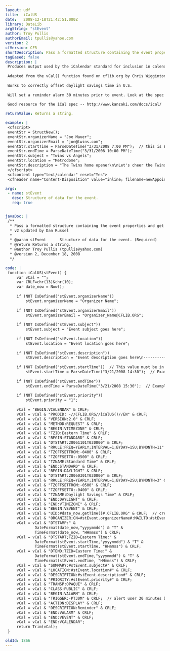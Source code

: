 ```yaml
---
layout: udf
title:  iCalUS
date:   2008-12-18T21:42:51.000Z
library: DateLib
argString: "stEvent"
author: Troy Pullis
authorEmail: tpullis@yahoo.com
version: 2
cfVersion: CF5
shortDescription: Pass a formatted structure containing the event properties and get back a string in the iCalendar format (correctly offset for daylight savings time in U.S.) that can be saved to a file or returned to the browser with MIME type=&quot;text/calendar&quot;.
tagBased: false
description: |
 Produces output used by the iCalendar standard for inclusion in calendaring tools such as Outlook, Sunbird, etc. 
 
 Adapted from the vCal() function found on cflib.org by Chris Wigginton
 
 Works to correctly offset daylight savings time in U.S.
 
 Will set a reminder alarm 30 minutes prior to event. Look at the spec if you want to change this.
 
 Good resource for the iCal spec -- http://www.kanzaki.com/docs/ical/

returnValue: Returns a string.

example: |
 <cfscript>
 eventStr = StructNew();
 eventStr.organizerName = "Joe Mauer";
 eventStr.organizerEmail = "joe@twins.com";
 eventStr.startTime = ParseDateTime("3/31/2008 7:00 PM");  // this is Eastern time 
 eventStr.endTime = ParseDateTime("3/31/2008 10:00 PM");
 eventStr.subject = "Twins vs Angels";
 eventStr.location = "Metrodome";
 eventStr.description = "The Twins home opener\n\nLet's cheer the Twins to a win!";
 </cfscript>
 <cfcontent type="text/calendar" reset="Yes">
 <cfheader name="Content-Disposition" value="inline; filename=newAppointment.ics"><cfoutput>#iCalUS(eventStr)#</cfoutput>

args:
 - name: stEvent
   desc: Structure of data for the event.
   req: true


javaDoc: |
 /**
  * Pass a formatted structure containing the event properties and get back a string in the iCalendar format (correctly offset for daylight savings time in U.S.) that can be saved to a file or returned to the browser with MIME type=&quot;text/calendar&quot;.
  * v2 updated by Dan Russel
  * 
  * @param stEvent      Structure of data for the event. (Required)
  * @return Returns a string. 
  * @author Troy Pullis (tpullis@yahoo.com) 
  * @version 2, December 18, 2008 
  */

code: |
 function iCalUS(stEvent) {
     var vCal = "";
     var CRLF=chr(13)&chr(10);
     var date_now = Now();
         
     if (NOT IsDefined("stEvent.organizerName"))
         stEvent.organizerName = "Organizer Name";
         
     if (NOT IsDefined("stEvent.organizerEmail"))
         stEvent.organizerEmail = "Organizer_Name@CFLIB.ORG";
                 
     if (NOT IsDefined("stEvent.subject"))
         stEvent.subject = "Event subject goes here";
         
     if (NOT IsDefined("stEvent.location"))
         stEvent.location = "Event location goes here";
     
     if (NOT IsDefined("stEvent.description"))
         stEvent.description = "Event description goes here\n---------------------------\nProvide the complete event details\n\nUse backslash+n sequences for newlines.";
         
     if (NOT IsDefined("stEvent.startTime"))  // This value must be in Eastern time!!!
         stEvent.startTime = ParseDateTime("3/21/2008 14:30");  // Example start time is 21-March-2008 2:30 PM Eastern
     
     if (NOT IsDefined("stEvent.endTime"))
         stEvent.endTime = ParseDateTime("3/21/2008 15:30");  // Example end time is 21-March-2008 3:30 PM Eastern
         
     if (NOT IsDefined("stEvent.priority"))
         stEvent.priority = "1";
         
     vCal = "BEGIN:VCALENDAR" & CRLF;
     vCal = vCal & "PRODID: -//CFLIB.ORG//iCalUS()//EN" & CRLF;
     vCal = vCal & "VERSION:2.0" & CRLF;
     vCal = vCal & "METHOD:REQUEST" & CRLF;
     vCal = vCal & "BEGIN:VTIMEZONE" & CRLF;
     vCal = vCal & "TZID:Eastern Time" & CRLF;
     vCal = vCal & "BEGIN:STANDARD" & CRLF;
     vCal = vCal & "DTSTART:20061101T020000" & CRLF;
     vCal = vCal & "RRULE:FREQ=YEARLY;INTERVAL=1;BYDAY=1SU;BYMONTH=11" & CRLF;
     vCal = vCal & "TZOFFSETFROM:-0400" & CRLF;
     vCal = vCal & "TZOFFSETTO:-0500" & CRLF;
     vCal = vCal & "TZNAME:Standard Time" & CRLF;
     vCal = vCal & "END:STANDARD" & CRLF;
     vCal = vCal & "BEGIN:DAYLIGHT" & CRLF;
     vCal = vCal & "DTSTART:20060301T020000" & CRLF;
     vCal = vCal & "RRULE:FREQ=YEARLY;INTERVAL=1;BYDAY=2SU;BYMONTH=3" & CRLF;
     vCal = vCal & "TZOFFSETFROM:-0500" & CRLF;
     vCal = vCal & "TZOFFSETTO:-0400" & CRLF;
     vCal = vCal & "TZNAME:Daylight Savings Time" & CRLF;
     vCal = vCal & "END:DAYLIGHT" & CRLF;
     vCal = vCal & "END:VTIMEZONE" & CRLF;
     vCal = vCal & "BEGIN:VEVENT" & CRLF;
     vCal = vCal & "UID:#date_now.getTime()#.CFLIB.ORG" & CRLF;  // creates a unique identifier
     vCal = vCal & "ORGANIZER;CN=#stEvent.organizerName#:MAILTO:#stEvent.organizerEmail#" & CRLF;
     vCal = vCal & "DTSTAMP:" & 
             DateFormat(date_now,"yyyymmdd") & "T" & 
             TimeFormat(date_now, "HHmmss") & CRLF;
     vCal = vCal & "DTSTART;TZID=Eastern Time:" & 
             DateFormat(stEvent.startTime,"yyyymmdd") & "T" & 
             TimeFormat(stEvent.startTime, "HHmmss") & CRLF;
     vCal = vCal & "DTEND;TZID=Eastern Time:" & 
             DateFormat(stEvent.endTime,"yyyymmdd") & "T" & 
             TimeFormat(stEvent.endTime, "HHmmss") & CRLF;
     vCal = vCal & "SUMMARY:#stEvent.subject#" & CRLF;
     vCal = vCal & "LOCATION:#stEvent.location#" & CRLF;
     vCal = vCal & "DESCRIPTION:#stEvent.description#" & CRLF;
     vCal = vCal & "PRIORITY:#stEvent.priority#" & CRLF;
     vCal = vCal & "TRANSP:OPAQUE" & CRLF;
     vCal = vCal & "CLASS:PUBLIC" & CRLF;
     vCal = vCal & "BEGIN:VALARM" & CRLF;
     vCal = vCal & "TRIGGER:-PT30M" & CRLF;  // alert user 30 minutes before meeting begins
     vCal = vCal & "ACTION:DISPLAY" & CRLF;
     vCal = vCal & "DESCRIPTION:Reminder" & CRLF;
     vCal = vCal & "END:VALARM" & CRLF;
     vCal = vCal & "END:VEVENT" & CRLF;
     vCal = vCal & "END:VCALENDAR";
     return Trim(vCal);
 }

oldId: 1866
---
```


